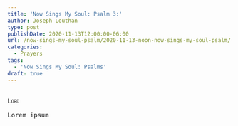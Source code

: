 ```yaml
---
title: 'Now Sings My Soul: Psalm 3:'
author: Joseph Louthan
type: post
publishDate: 2020-11-13T12:00:00-06:00
url: /now-sings-my-soul-psalm/2020-11-13-noon-now-sings-my-soul-psalm/
categories:
  - Prayers
tags:
  - 'Now Sings My Soul: Psalms'
draft: true
---
```


<pre>
<div style="font-variant: small-caps;">
Lord
</div>
Lorem ipsum
</pre>

